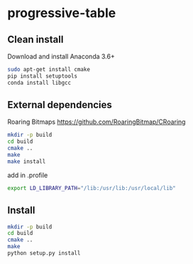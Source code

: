 progressive-table
=======

Clean install
------------
Download and install Anaconda 3.6+

```bash
sudo apt-get install cmake
pip install setuptools
conda install libgcc
```

External dependencies
------------
Roaring Bitmaps
https://github.com/RoaringBitmap/CRoaring

```bash
mkdir -p build
cd build
cmake ..
make
make install
```
add in .profile

```bash
export LD_LIBRARY_PATH="/lib:/usr/lib:/usr/local/lib"
```

Install
-------------
```bash
mkdir -p build
cd build
cmake ..
make
python setup.py install
```

